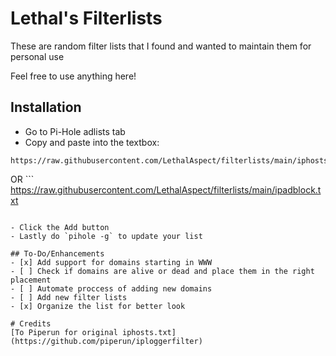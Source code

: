 # Lethal's Filterlists

These are random filter lists that I found and wanted to maintain them for personal use

Feel free to use anything here!

## Installation

  - Go to Pi-Hole adlists tab
  - Copy and paste into the textbox:
  
  ```
  https://raw.githubusercontent.com/LethalAspect/filterlists/main/iphosts.txt
  ```
  OR
    ```
  https://raw.githubusercontent.com/LethalAspect/filterlists/main/ipadblock.txt
  ```
  
  - Click the Add button
  - Lastly do `pihole -g` to update your list

## To-Do/Enhancements
- [x] Add support for domains starting in WWW
- [ ] Check if domains are alive or dead and place them in the right placement
- [ ] Automate proccess of adding new domains
- [ ] Add new filter lists
- [x] Organize the list for better look

# Credits
[To Piperun for original iphosts.txt](https://github.com/piperun/iploggerfilter)
